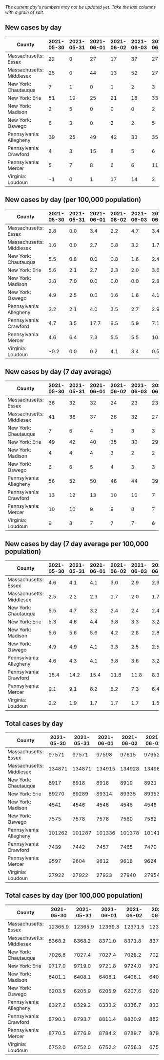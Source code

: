 _The current day's numbers may not be updated yet. Take the last columns with a grain of salt._
## New cases by day

| County | 2021-05-30 | 2021-05-31 | 2021-06-01 | 2021-06-02 | 2021-06-03 | 2021-06-04 | 2021-06-05 |
| --- | --- | --- | --- | --- | --- | --- | --- |
| Massachusetts: Essex | 22 | 0 | 27 | 17 | 37 | 27 |  |
| Massachusetts: Middlesex | 25 | 0 | 44 | 13 | 52 | 27 |  |
| New York: Chautauqua | 7 | 1 | 0 | 1 | 2 | 3 | 7 |
| New York: Erie | 51 | 19 | 25 | 21 | 18 | 33 | 36 |
| New York: Madison | 2 | 5 | 0 | 0 | 0 | 2 | 4 |
| New York: Oswego | 6 | 3 | 0 | 2 | 2 | 5 | 7 |
| Pennsylvania: Allegheny | 39 | 25 | 49 | 42 | 33 | 35 | 25 |
| Pennsylvania: Crawford | 4 | 3 | 15 | 8 | 5 | 6 | 9 |
| Pennsylvania: Mercer | 5 | 7 | 8 | 6 | 6 | 11 | 3 |
| Virginia: Loudoun | -1 | 0 | 1 | 17 | 14 | 2 | 10 |

## New cases by day (per 100,000 population)

| County | 2021-05-30 | 2021-05-31 | 2021-06-01 | 2021-06-02 | 2021-06-03 | 2021-06-04 | 2021-06-05 |
| --- | --- | --- | --- | --- | --- | --- | --- |
| Massachusetts: Essex | 2.8 | 0.0 | 3.4 | 2.2 | 4.7 | 3.4 |  |
| Massachusetts: Middlesex | 1.6 | 0.0 | 2.7 | 0.8 | 3.2 | 1.7 |  |
| New York: Chautauqua | 5.5 | 0.8 | 0.0 | 0.8 | 1.6 | 2.4 | 5.5 |
| New York: Erie | 5.6 | 2.1 | 2.7 | 2.3 | 2.0 | 3.6 | 3.9 |
| New York: Madison | 2.8 | 7.0 | 0.0 | 0.0 | 0.0 | 2.8 | 5.6 |
| New York: Oswego | 4.9 | 2.5 | 0.0 | 1.6 | 1.6 | 4.1 | 5.7 |
| Pennsylvania: Allegheny | 3.2 | 2.1 | 4.0 | 3.5 | 2.7 | 2.9 | 2.1 |
| Pennsylvania: Crawford | 4.7 | 3.5 | 17.7 | 9.5 | 5.9 | 7.1 | 10.6 |
| Pennsylvania: Mercer | 4.6 | 6.4 | 7.3 | 5.5 | 5.5 | 10.1 | 2.7 |
| Virginia: Loudoun | -0.2 | 0.0 | 0.2 | 4.1 | 3.4 | 0.5 | 2.4 |

## New cases by day (7 day average)

| County | 2021-05-30 | 2021-05-31 | 2021-06-01 | 2021-06-02 | 2021-06-03 | 2021-06-04 | 2021-06-05 |
| --- | --- | --- | --- | --- | --- | --- | --- |
| Massachusetts: Essex | 36 | 32 | 32 | 24 | 23 | 23 |  |
| Massachusetts: Middlesex | 41 | 36 | 37 | 28 | 32 | 27 |  |
| New York: Chautauqua | 7 | 6 | 4 | 3 | 3 | 3 | 3 |
| New York: Erie | 49 | 42 | 40 | 35 | 30 | 29 | 29 |
| New York: Madison | 4 | 4 | 4 | 3 | 2 | 2 | 2 |
| New York: Oswego | 6 | 6 | 5 | 4 | 3 | 3 | 4 |
| Pennsylvania: Allegheny | 56 | 52 | 50 | 46 | 44 | 39 | 35 |
| Pennsylvania: Crawford | 13 | 12 | 13 | 10 | 10 | 7 | 7 |
| Pennsylvania: Mercer | 10 | 10 | 9 | 9 | 8 | 7 | 7 |
| Virginia: Loudoun | 9 | 8 | 7 | 7 | 7 | 6 | 6 |

## New cases by day (7 day average per 100,000 population)

| County | 2021-05-30 | 2021-05-31 | 2021-06-01 | 2021-06-02 | 2021-06-03 | 2021-06-04 | 2021-06-05 |
| --- | --- | --- | --- | --- | --- | --- | --- |
| Massachusetts: Essex | 4.6 | 4.1 | 4.1 | 3.0 | 2.9 | 2.9 |  |
| Massachusetts: Middlesex | 2.5 | 2.2 | 2.3 | 1.7 | 2.0 | 1.7 |  |
| New York: Chautauqua | 5.5 | 4.7 | 3.2 | 2.4 | 2.4 | 2.4 | 2.4 |
| New York: Erie | 5.3 | 4.6 | 4.4 | 3.8 | 3.3 | 3.2 | 3.2 |
| New York: Madison | 5.6 | 5.6 | 5.6 | 4.2 | 2.8 | 2.8 | 2.8 |
| New York: Oswego | 4.9 | 4.9 | 4.1 | 3.3 | 2.5 | 2.5 | 3.3 |
| Pennsylvania: Allegheny | 4.6 | 4.3 | 4.1 | 3.8 | 3.6 | 3.2 | 2.9 |
| Pennsylvania: Crawford | 15.4 | 14.2 | 15.4 | 11.8 | 11.8 | 8.3 | 8.3 |
| Pennsylvania: Mercer | 9.1 | 9.1 | 8.2 | 8.2 | 7.3 | 6.4 | 6.4 |
| Virginia: Loudoun | 2.2 | 1.9 | 1.7 | 1.7 | 1.7 | 1.5 | 1.5 |

## Total cases by day

| County | 2021-05-30 | 2021-05-31 | 2021-06-01 | 2021-06-02 | 2021-06-03 | 2021-06-04 | 2021-06-05 |
| --- | --- | --- | --- | --- | --- | --- | --- |
| Massachusetts: Essex | 97571 | 97571 | 97598 | 97615 | 97652 | 97679 |  |
| Massachusetts: Middlesex | 134871 | 134871 | 134915 | 134928 | 134980 | 135007 |  |
| New York: Chautauqua | 8917 | 8918 | 8918 | 8919 | 8921 | 8924 | 8931 |
| New York: Erie | 89270 | 89289 | 89314 | 89335 | 89353 | 89386 | 89422 |
| New York: Madison | 4541 | 4546 | 4546 | 4546 | 4546 | 4548 | 4552 |
| New York: Oswego | 7575 | 7578 | 7578 | 7580 | 7582 | 7587 | 7594 |
| Pennsylvania: Allegheny | 101262 | 101287 | 101336 | 101378 | 101411 | 101446 | 101471 |
| Pennsylvania: Crawford | 7439 | 7442 | 7457 | 7465 | 7470 | 7476 | 7485 |
| Pennsylvania: Mercer | 9597 | 9604 | 9612 | 9618 | 9624 | 9635 | 9638 |
| Virginia: Loudoun | 27922 | 27922 | 27923 | 27940 | 27954 | 27956 | 27966 |

## Total cases by day (per 100,000 population)

| County | 2021-05-30 | 2021-05-31 | 2021-06-01 | 2021-06-02 | 2021-06-03 | 2021-06-04 | 2021-06-05 |
| --- | --- | --- | --- | --- | --- | --- | --- |
| Massachusetts: Essex | 12365.9 | 12365.9 | 12369.3 | 12371.5 | 12376.1 | 12379.6 |  |
| Massachusetts: Middlesex | 8368.2 | 8368.2 | 8371.0 | 8371.8 | 8375.0 | 8376.7 |  |
| New York: Chautauqua | 7026.6 | 7027.4 | 7027.4 | 7028.2 | 7029.8 | 7032.1 | 7037.7 |
| New York: Erie | 9717.0 | 9719.0 | 9721.8 | 9724.0 | 9726.0 | 9729.6 | 9733.5 |
| New York: Madison | 6401.1 | 6408.1 | 6408.1 | 6408.1 | 6408.1 | 6411.0 | 6416.6 |
| New York: Oswego | 6203.5 | 6205.9 | 6205.9 | 6207.6 | 6209.2 | 6213.3 | 6219.0 |
| Pennsylvania: Allegheny | 8327.2 | 8329.2 | 8333.2 | 8336.7 | 8339.4 | 8342.3 | 8344.3 |
| Pennsylvania: Crawford | 8790.1 | 8793.7 | 8811.4 | 8820.9 | 8826.8 | 8833.9 | 8844.5 |
| Pennsylvania: Mercer | 8770.5 | 8776.9 | 8784.2 | 8789.7 | 8795.1 | 8805.2 | 8807.9 |
| Virginia: Loudoun | 6752.0 | 6752.0 | 6752.2 | 6756.3 | 6759.7 | 6760.2 | 6762.6 |
